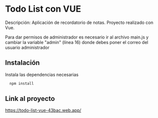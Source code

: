 # Todo List con VUE

Descripción: Aplicación de recordatorio de notas. Proyecto realizado con Vue.

Para dar permisos de administrador es necesario ir al archivo main.js y cambiar la variable "admin" (línea 16) donde debes poner el correo del usuario administrador

## Instalación

Instala las dependencias necesarias

```bash
  npm install 

```

## Link al proyecto

https://todo-list-vue-43bac.web.app/
